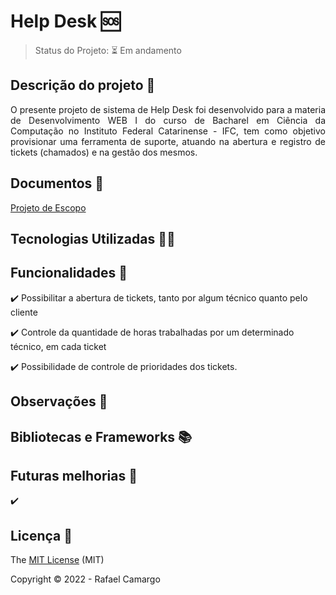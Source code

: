 # Help Desk :sos:

> Status do Projeto: :hourglass_flowing_sand: Em andamento

## Descrição do projeto :memo:

<p align="justify">
  O presente projeto de sistema de Help Desk foi desenvolvido para a materia de Desenvolvimento WEB I do curso de Bacharel em Ciência da Computação no Instituto Federal Catarinense - IFC, tem como objetivo provisionar uma ferramenta de suporte, atuando na abertura e registro de tickets (chamados) e na gestão dos mesmos.
</p>

## Documentos :page_facing_up:
[Projeto de Escopo]()

## Tecnologias Utilizadas :man_technologist:

<p>
  <!--img src="https://img.shields.io/badge/HTML5-E34F26?style=for-the-badge&logo=html5&logoColor=white"/!-->
  <!--img src="https://img.shields.io/badge/CSS3-1572B6?style=for-the-badge&logo=css3&logoColor=white"/!-->
  <!--img src= "https://img.shields.io/badge/PHP-777BB4?style=for-the-badge&logo=php&logoColor=white"/!-->
</p>


## Funcionalidades :wrench:

:heavy_check_mark: Possibilitar a abertura de tickets, tanto por algum técnico quanto pelo cliente

:heavy_check_mark: Controle da quantidade de horas trabalhadas por um determinado técnico, em cada ticket

:heavy_check_mark: Possibilidade de controle de prioridades dos tickets.


## Observações :eyes:



## Bibliotecas e Frameworks :books:


## Futuras melhorias :rocket:

:heavy_check_mark: 


## Licença :key:

The [MIT License](https://github.com/rafandoo/HelpDesk/blob/8d524ce4f75316f660cb6e15084c3a64da69345c/LICENSE) (MIT)

Copyright :copyright: 2022 - Rafael Camargo
